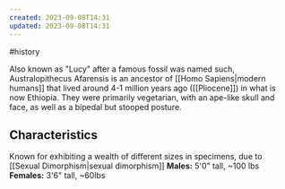 ```yaml
---
created: 2023-09-08T14:31
updated: 2023-09-08T14:31
---
```

#history 

Also known as "Lucy" after a famous fossil was named such, Australopithecus Afarensis is an ancestor of [[Homo Sapiens|modern humans]] that lived around 4-1 million years ago ([[Pliocene]]) in what is now Ethiopia. They were primarily vegetarian, with an ape-like skull and face, as well as a bipedal but stooped posture.

## Characteristics
Known for exhibiting a wealth of different sizes in specimens, due to [[Sexual Dimorphism|sexual dimorphism]]
**Males:** 5'0" tall, ~100 lbs
**Females:** 3'6" tall, ~60lbs